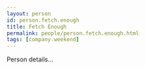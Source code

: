 ```yaml
---
layout: person
id: person.fetch.enough
title: Fetch Enough
permalink: people/person.fetch.enough.html
tags: [company.weekend]
---
```


Person details...